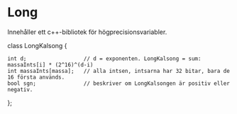 Long
====

Innehåller ett c++-bibliotek för högprecisionsvariabler.

class LongKalsong {

    int d;                  // d = exponenten. LongKalsong = sum: massaInts[i] * (2^16)^(d-i)
    int massaInts[massa];   // alla intsen, intsarna har 32 bitar, bara de 16 första används.
    bool sgn;               // beskriver om LongKalsongen är positiv eller negativ.

};

